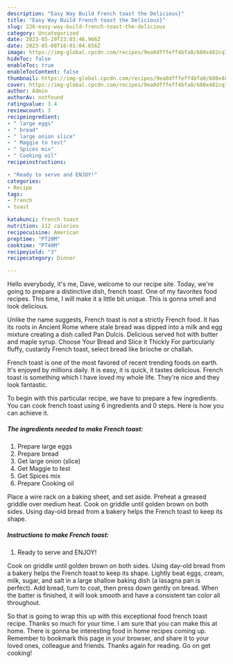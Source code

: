 ```yaml
---
description: "Easy Way Build French toast the Delicious}"
title: "Easy Way Build French toast the Delicious}"
slug: 226-easy-way-build-french-toast-the-delicious
category: Uncategorized
date: 2023-05-29T23:03:46.966Z
date: 2023-05-08T16:01:04.656Z
image: https://img-global.cpcdn.com/recipes/9ea0dfffeff4bfa0/680x482cq70/french-toast-recipe-main-photo.jpg
hideToc: false
enableToc: true
enableTocContent: false
thumbnail: https://img-global.cpcdn.com/recipes/9ea0dfffeff4bfa0/680x482cq70/french-toast-recipe-main-photo.jpg
cover: https://img-global.cpcdn.com/recipes/9ea0dfffeff4bfa0/680x482cq70/french-toast-recipe-main-photo.jpg
author: Admin
authorAv: notfound
ratingvalue: 3.4
reviewcount: 3
recipeingredient:
- " large eggs"
- " bread"
- " large onion slice"
- " Maggie to test"
- " Spices mix"
- " Cooking oil"
recipeinstructions:

- "Ready to serve and ENJOY!"
categories:
- Recipe
tags:
- french
- toast

katakunci: french toast 
nutrition: 112 calories
recipecuisine: American
preptime: "PT20M"
cooktime: "PT40M"
recipeyield: "3"
recipecategory: Dinner

---
```



Hello everybody, it's me, Dave, welcome to our recipe site. Today, we're going to prepare a distinctive dish, french toast. One of my favorites food recipes. This time, I will make it a little bit unique. This is gonna smell and look delicious.

Unlike the name suggests, French toast is not a strictly French food. It has its roots in Ancient Rome where stale bread was dipped into a milk and egg mixture creating a dish called Pan Dulcis. Delicious served hot with butter and maple syrup. Choose Your Bread and Slice it Thickly For particularly fluffy, custardy French toast, select bread like brioche or challah.

French toast is one of the most favored of recent trending foods on earth. It's enjoyed by millions daily. It is easy, it is quick, it tastes delicious. French toast is something which I have loved my whole life. They're nice and they look fantastic.


To begin with this particular recipe, we have to prepare a few ingredients. You can cook french toast using 6 ingredients and 0 steps. Here is how you can achieve it.

<!--inarticleads1-->

##### The ingredients needed to make French toast:

1. Prepare  large eggs
1. Prepare  bread
1. Get  large onion (slice)
1. Get  Maggie to test
1. Get  Spices mix
1. Prepare  Cooking oil


Place a wire rack on a baking sheet, and set aside. Preheat a greased griddle over medium heat. Cook on griddle until golden brown on both sides. Using day-old bread from a bakery helps the French toast to keep its shape. 

<!--inarticleads2-->

##### Instructions to make French toast:


1. Ready to serve and ENJOY!

Cook on griddle until golden brown on both sides. Using day-old bread from a bakery helps the French toast to keep its shape. Lightly beat eggs, cream, milk, sugar, and salt in a large shallow baking dish (a lasagna pan is perfect). Add bread, turn to coat, then press down gently on bread. When the batter is finished, it will look smooth and have a consistent tan color all throughout. 

So that is going to wrap this up with this exceptional food french toast recipe. Thanks so much for your time. I am sure that you can make this at home. There is gonna be interesting food in home recipes coming up. Remember to bookmark this page in your browser, and share it to your loved ones, colleague and friends. Thanks again for reading. Go on get cooking!
